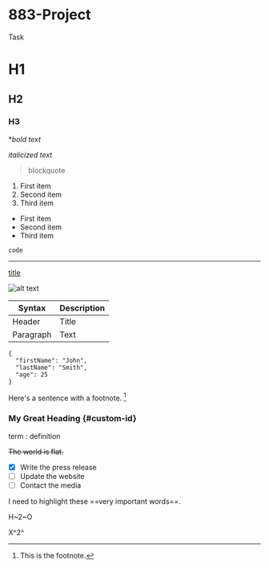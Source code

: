 # 883-Project
Task
# H1
## H2
### H3

**bold text*

*italicized text*

> blockquote

1. First item
2. Second item
3. Third item

- First item
- Second item
- Third item

`code`

---
  
[title](https://www.example.com)
    
![alt text](image.jpg)
    
| Syntax | Description |
| ----------- | ----------- |
| Header | Title |
| Paragraph | Text |

```
{
  "firstName": "John",
  "lastName": "Smith",
  "age": 25
}
```

Here's a sentence with a footnote. [^1]

[^1]: This is the footnote.

### My Great Heading {#custom-id}

term
: definition

~~The world is flat.~~

- [x] Write the press release
- [ ] Update the website
- [ ] Contact the media

I need to highlight these ==very important words==.

H~2~O

X^2^
